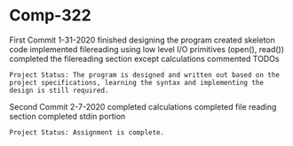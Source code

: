 # Comp-322

First Commit 1-31-2020
	finished designing the program
	created skeleton code
	implemented filereading using low level I/O primitives (open(), read())
	completed the filereading section except calculations
	commented TODOs
	
	Project Status: The program is designed and written out based on the project specifications, learning the syntax and implementing the design is still required.
	
Second Commit 2-7-2020
	completed calculations
	completed file reading section
	completed stdin portion 
	
	Project Status: Assignment is complete. 
	
